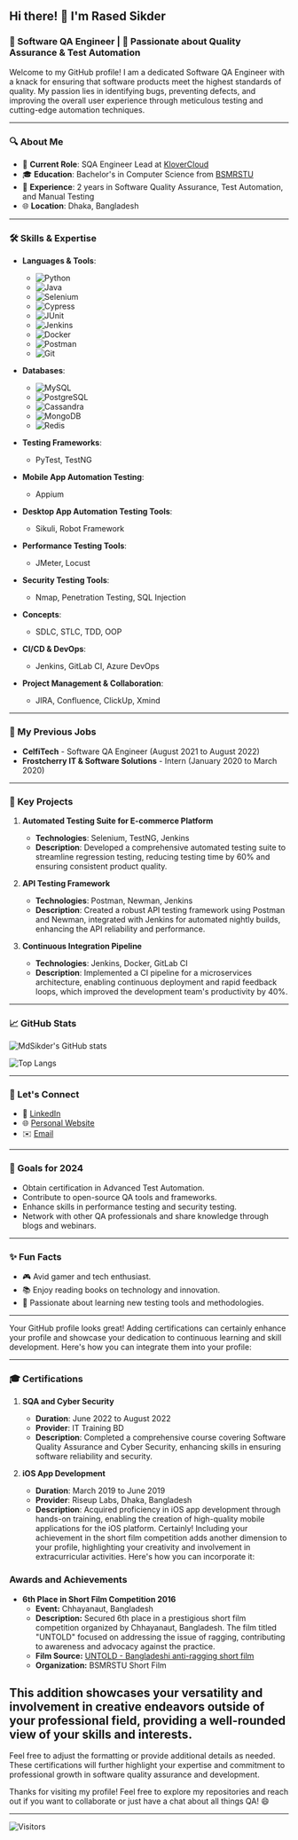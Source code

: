 ## Hi there! 👋 I'm Rased Sikder

### 🧪 Software QA Engineer | 🚀 Passionate about Quality Assurance & Test Automation

Welcome to my GitHub profile! I am a dedicated Software QA Engineer with a knack for ensuring that software products meet the highest standards of quality. My passion lies in identifying bugs, preventing defects, and improving the overall user experience through meticulous testing and cutting-edge automation techniques.

---

### 🔍 About Me

- 🏢 **Current Role**: SQA Engineer Lead at [KloverCloud](https://www.klovercloud.com/)
- 🎓 **Education**: Bachelor's in Computer Science from [BSMRSTU](https://www.bsmrstu.edu.bd/s/)
- 💼 **Experience**: 2 years in Software Quality Assurance, Test Automation, and Manual Testing
- 🌐 **Location**: Dhaka, Bangladesh

---

### 🛠️ Skills & Expertise

- **Languages & Tools**: 
  - ![Python](https://img.shields.io/badge/-Python-3776AB?style=flat&logo=python&logoColor=white)
  - ![Java](https://img.shields.io/badge/-Java-007396?style=flat&logo=java&logoColor=white)
  - ![Selenium](https://img.shields.io/badge/-Selenium-43B02A?style=flat&logo=selenium&logoColor=white)
  - ![Cypress](https://img.shields.io/badge/-Cypress-17202C?style=flat&logo=cypress&logoColor=white)
  - ![JUnit](https://img.shields.io/badge/-JUnit-25A162?style=flat&logo=junit5&logoColor=white)
  - ![Jenkins](https://img.shields.io/badge/-Jenkins-D24939?style=flat&logo=jenkins&logoColor=white)
  - ![Docker](https://img.shields.io/badge/-Docker-2496ED?style=flat&logo=docker&logoColor=white)
  - ![Postman](https://img.shields.io/badge/-Postman-FF6C37?style=flat&logo=postman&logoColor=white)
  - ![Git](https://img.shields.io/badge/-Git-F05032?style=flat&logo=git&logoColor=white)
    
- **Databases**:
  - ![MySQL](https://img.shields.io/badge/-MySQL-4479A1?style=flat&logo=mysql&logoColor=white)
  - ![PostgreSQL](https://img.shields.io/badge/-PostgreSQL-336791?style=flat&logo=postgresql&logoColor=white)
  - ![Cassandra](https://img.shields.io/badge/-Cassandra-1287B1?style=flat&logo=apache-cassandra&logoColor=white)
  - ![MongoDB](https://img.shields.io/badge/-MongoDB-47A248?style=flat&logo=mongodb&logoColor=white)
  - ![Redis](https://img.shields.io/badge/-Redis-DC382D?style=flat&logo=redis&logoColor=white)
- **Testing Frameworks**: 
  - PyTest, TestNG

- **Mobile App Automation Testing**: 
  - Appium

- **Desktop App Automation Testing Tools**: 
  - Sikuli, Robot Framework

- **Performance Testing Tools**: 
  - JMeter, Locust

- **Security Testing Tools**: 
  - Nmap, Penetration Testing, SQL Injection

- **Concepts**:
  - SDLC, STLC, TDD, OOP

- **CI/CD & DevOps**: 
  - Jenkins, GitLab CI, Azure DevOps

- **Project Management & Collaboration**: 
  - JIRA, Confluence, ClickUp, Xmind

---

### 💼 My Previous Jobs

- **CelfiTech** - Software QA Engineer (August 2021 to August 2022)
- **Frostcherry IT & Software Solutions** - Intern (January 2020 to March 2020)

---


### 🌟 Key Projects

1. **Automated Testing Suite for E-commerce Platform**
   - **Technologies**: Selenium, TestNG, Jenkins
   - **Description**: Developed a comprehensive automated testing suite to streamline regression testing, reducing testing time by 60% and ensuring consistent product quality.

2. **API Testing Framework**
   - **Technologies**: Postman, Newman, Jenkins
   - **Description**: Created a robust API testing framework using Postman and Newman, integrated with Jenkins for automated nightly builds, enhancing the API reliability and performance.

3. **Continuous Integration Pipeline**
   - **Technologies**: Jenkins, Docker, GitLab CI
   - **Description**: Implemented a CI pipeline for a microservices architecture, enabling continuous deployment and rapid feedback loops, which improved the development team's productivity by 40%.

---

### 📈 GitHub Stats

![MdSikder's GitHub stats](https://github-readme-stats.vercel.app/api?username=MdSikder&show_icons=true&theme=radical)

![Top Langs](https://github-readme-stats.vercel.app/api/top-langs/?username=MdSikder&layout=compact&theme=radical)

---

### 🤝 Let's Connect

- 💼 [LinkedIn](https://www.linkedin.com/in/md-sikder/)
- 🌐 [Personal Website](https://poraginsights.blogspot.com/)
- ✉️ [Email](rased.sikder@klovercloud.com)

---

### 🎯 Goals for 2024

- Obtain certification in Advanced Test Automation.
- Contribute to open-source QA tools and frameworks.
- Enhance skills in performance testing and security testing.
- Network with other QA professionals and share knowledge through blogs and webinars.

---

### ✨ Fun Facts

- 🎮 Avid gamer and tech enthusiast.
- 📚 Enjoy reading books on technology and innovation.
- 🌱 Passionate about learning new testing tools and methodologies.

---
Your GitHub profile looks great! Adding certifications can certainly enhance your profile and showcase your dedication to continuous learning and skill development. Here's how you can integrate them into your profile:

---

### 🎓 Certifications

1. **SQA and Cyber Security**
   - **Duration**: June 2022 to August 2022
   - **Provider**: IT Training BD
   - **Description**: Completed a comprehensive course covering Software Quality Assurance and Cyber Security, enhancing skills in ensuring software reliability and security.

2. **iOS App Development**
   - **Duration**: March 2019 to June 2019
   - **Provider**: Riseup Labs, Dhaka, Bangladesh
   - **Description**: Acquired proficiency in iOS app development through hands-on training, enabling the creation of high-quality mobile applications for the iOS platform.
Certainly! Including your achievement in the short film competition adds another dimension to your profile, highlighting your creativity and involvement in extracurricular activities. Here's how you can incorporate it:

### Awards and Achievements

- **6th Place in Short Film Competition 2016**
  - **Event:** Chhayanaut, Bangladesh
  - **Description:** Secured 6th place in a prestigious short film competition organized by Chhayanaut, Bangladesh. The film titled "UNTOLD" focused on addressing the issue of ragging, contributing to awareness and advocacy against the practice.
  - **Film Source:** [UNTOLD - Bangladeshi anti-ragging short film](https://www.youtube.com/watch?v=VfnRPRW5rNg)
  - **Organization:** BSMRSTU Short Film

This addition showcases your versatility and involvement in creative endeavors outside of your professional field, providing a well-rounded view of your skills and interests.
---

Feel free to adjust the formatting or provide additional details as needed. These certifications will further highlight your expertise and commitment to professional growth in software quality assurance and development.

Thanks for visiting my profile! Feel free to explore my repositories and reach out if you want to collaborate or just have a chat about all things QA! 😄

---

![Visitors](https://komarev.com/ghpvc/?username=MdSikder&color=blue)
